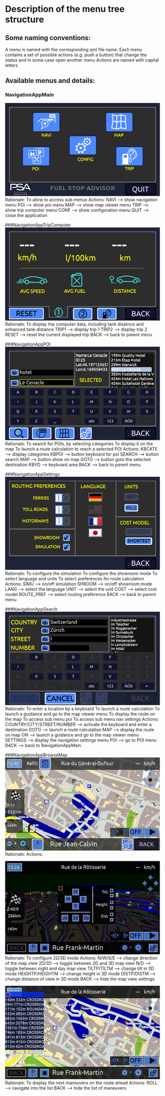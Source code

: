 # Description of the menu tree structure

## Some naming conventions:

A menu is named with the corresponding qml file name.
Each menu contains a set of possible actions (e.g. push a button) that change the status and in some case open another menu
Actions are named with capital letters
 
## Available menus and details:

### NavigationAppMain
![NavigationAppMain](NavigationAppMain.png) 
Rationale:
To allow to access sub menus
Actions: 
NAVI --> show navigation menu 
POI --> show poi menu
MAP --> show map viewer menu
TRIP --> show trip computer menu
CONF --> show configuration menu
QUIT --> close the application

###NavigationAppTripComputer
![NavigationAppTripComputer](NavigationAppTripComputer.png) 
Rationale:
To display trip computer data, including tank disatnce and enhanced tank distance 
TRIP1 --> display trip 1
TRIP2 --> display trip 2
RESET --> reset the current displayed trip
BACK --> back to parent menu

###NavigationAppPOI      
![NavigationAppPOI](NavigationAppPOI.png) 
Rationale:
To search for POIs, by selecting categories
To display it on the map
To launch a route calculation to reach a selected POI
Actions: 
KBCATE --> display categories
KBPOI --> button keyboard for poi
SEARCH --> button search
MAP --> button show on map
GOTO --> button goto the selected destination
KBYD --> keyboard area
BACK --> back to parent menu
 
###NavigationAppSettings
![NavigationAppSettings](NavigationAppSettings.png) 
Rationale:
To configure the simulation
To configure the showroom mode 
To select language and units
To select preferences for route calculation
Actions:
SIMU --> on/off simulation
SHROOM --> on/off showroom mode
LANG --> select the language
UNIT --> select the unit
COST --> select cost model
ROUTE_PREF --> select routing preference
BACK --> back to parent menu
 
###NavigationAppSearch
![NavigationAppSearch](NavigationAppSearch.png) 
Rationale:
To enter a location by a keyboard
To launch a route calculation
To launch a guidance and go to the map viewer menu
To display the route on the map 
To access sub menu poi
To access sub menu nav settings
Actions:
COUNTRY/CITY/STREET/NUMBER --> activate the keyboard and enter a destination
GOTO --> launch a route calculation
MAP --> display the route on map
ON --> launch a guidance and go to the map viewer menu
SETTINGS --> display the navigation settings menu
POI --> go to POI menu
BACK --> back to NavigationAppMain

###NavigationAppBrowseMap  
![NavigationAppBrowseMap](NavigationAppBrowseMap.png) 
Rationale:
Actions:

![NavigationAppBrowseMap_Settings](NavigationAppBrowseMap_Settings.png) 
Rationale:
To configure 2D/3D mode
Actions:
N/W/S/E --> change direction of the map view
2D/3D --> toggle between 2D and 3D map view
N/D --> toggle between night and day map view
TILTP/TILTM --> change tilt in 3D mode
HEIGHTP/HEIGHTM --> change height in 3D mode
DISTP/DISTM --> change distance of view in 3D mode
BACK --> hide the map view settings

![NavigationAppBrowseMapManeuvers](NavigationAppBrowseMapManeuvers.png) 
Rationale:
To display the next maneuvers on the route ahead
Actions:
ROLL --> navigate into the list
BACK --> hide the list of maneuvers